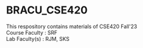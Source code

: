 # BRACU_CSE420
<html>
  <body>
  This respository contains materials of CSE420 Fall'23 <br/>
  Course Faculty : SRF <br/>
  Lab Faculty(s) : RJM, SKS
  </body>
</html>
